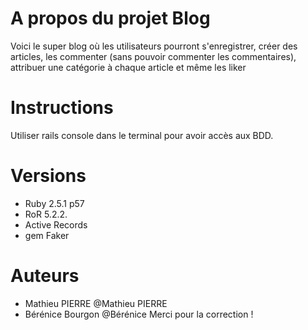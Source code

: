 # A propos du projet Blog
Voici le super blog où les utilisateurs pourront s'enregistrer, créer des articles, les commenter (sans pouvoir commenter les commentaires), attribuer une catégorie à chaque article et même les liker

# Instructions

Utiliser rails console dans le terminal pour avoir accès aux BDD.

# Versions
- Ruby 2.5.1 p57
- RoR 5.2.2.
- Active Records
- gem Faker

# Auteurs
- Mathieu PIERRE @Mathieu PIERRE
- Bérénice Bourgon @Bérénice Merci pour la correction !
